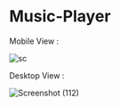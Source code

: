# Music-Player

Mobile View :

![sc](https://user-images.githubusercontent.com/55145996/120013889-f781a800-bffe-11eb-8de7-2a65a558e377.jpg)

Desktop View :

![Screenshot (112)](https://user-images.githubusercontent.com/55145996/120013445-5b57a100-bffe-11eb-8b1b-cee97c27ed47.png)
